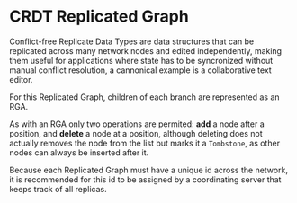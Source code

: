 # CRDT Replicated Graph

Conflict-free Replicate Data Types are data structures that can be
replicated across many network nodes and edited independently, making
them useful for applications where state has to be syncronized
without manual conflict resolution, a cannonical example is a
collaborative text editor.

For this Replicated Graph, children of each branch are represented as an
RGA.

As with an RGA only two operations are permited: **add** a node after
a position, and **delete** a node at a position, although deleting does
not actually removes the node from the list but marks it a `Tombstone`,
as other nodes can always be inserted after it.

Because each Replicated Graph must have a unique id across the network,
it is recommended for this id to be assigned by a coordinating
server that keeps track of all replicas.


```

```
